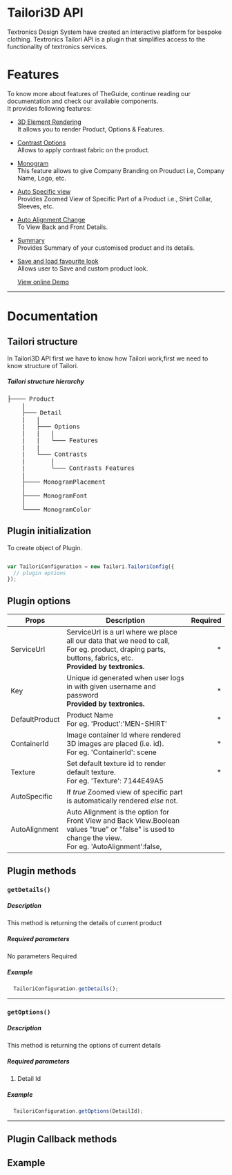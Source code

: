 # Tailori3D API

Textronics Design System have created an interactive platform for bespoke clothing. Textronics Tailori API is a plugin that simplifies access to the functionality of textronics services.

# Features

To know more about features of TheGuide, continue reading our documentation and check our available components.     
It provides following features:

* [3D Element Rendering](#)  
  It allows you to render Product, Options & Features.   

* [Contrast Options](#)  
  Allows to apply contrast fabric on the product.

* [Monogram](#)  
  This feature allows to give Company Branding on Prouduct i.e, Company Name, Logo, etc.

* [Auto Specific view](#)  
  Provides Zoomed View of Specific Part of a Product i.e., Shirt Collar, Sleeves, etc.

* [Auto Alignment Change](#)  
  To View Back and Front Details.

* [Summary](#)  
  Provides Summary of your customised product and its details.

* [Save and load favourite look](#)  
  Allows user to Save and custom product look.

  [View online Demo](http://www.textronic.online/tailori)

__________________________________________________________________________________________________________________________________

# Documentation

## Tailori structure

In Tailori3D API first we have to know how Tailori work,first we need to know structure of Tailori.

##### Tailori structure hierarchy

<pre>
├──── Product
    |
    ├─── Detail
    |   |
    |   ├─── Options
    |   |   |
    |   |   └─── Features
    |   |
    |   └─── Contrasts
    |       |
    |       └─── Contrasts Features
    |
    ├──── MonogramPlacement
    │
    ├──── MonogramFont
    │
    └──── MonogramColor</pre>

## Plugin initialization

To create object of Plugin.

```js

var TailoriConfiguration = new Tailori.TailoriConfig({
  // plugin options
});

```

## Plugin options
| Props                                          | Description  | Required
| -----------------------------------------------|------------| -------:|
| ServiceUrl                                     | ServiceUrl is a url where we place all our data that we need to call, <br />For eg. product, draping parts, buttons, fabrics, etc. <br />**Provided by textronics.**  | * |
| Key                                    | Unique id generated when user logs in with given username and password <br>**Provided by textronics.** </br> | * |			
| DefaultProduct                                        | Product Name <br /> For eg. 'Product':'MEN-SHIRT'| * |
| ContainerId                                    | Image container Id where rendered 3D images are placed (i.e. id).<br />For eg. 'ContainerId': scene | * |
| Texture                                    | Set default texture id to render default texture.<br />For eg. 'Texture': 7144E49A5 | * |
| AutoSpecific                                   | If *true* Zoomed view of specific part is automatically rendered *else* not.|         |
| AutoAlignment                                  | Auto Alignment is the option for Front View and Back View.Boolean values "true" or "false" is used to change the view.<br />For eg. 'AutoAlignment':false, |         |

## Plugin methods
### `getDetails()`
##### Description
This method is returning the details of current product
##### Required parameters
No parameters Required

##### Example
```js
  TailoriConfiguration.getDetails();
```
------------------------------------------------
### `getOptions()`
##### Description
This method is returning the options of current details
##### Required parameters
1) Detail Id

##### Example
```js
  TailoriConfiguration.getOptions(DetailId);
```
------------------------------------------------

## Plugin Callback methods

## Example
